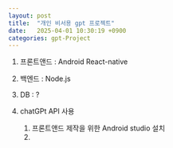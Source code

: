 ```yaml
---
layout: post
title:  "개인 비서용 gpt 프로젝트"
date:   2025-04-01 10:30:19 +0900
categories: gpt-Project
---
```


1. 프론트앤드 : Android React-native
2. 백엔드 : Node.js
3. DB : ?
4. chatGPt API 사용


    1. 프론트앤드 제작을 위한 Android studio 설치
    2. 
